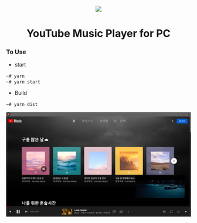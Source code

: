 <p align="center">
    <img src="assets/favicon.ico">
</p>

<h1 align="center">YouTube Music Player for PC</h1>

### To Use

- start

```
~# yarn
~# yarn start
```

- Build

```
~# yarn dist
```

<img src='assets/player.jpg' align="center"/>
